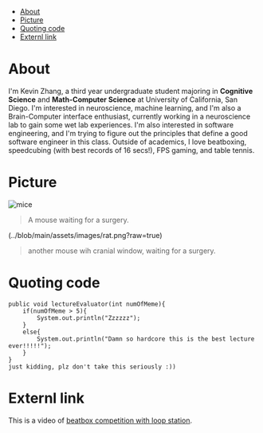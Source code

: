 - [About](#about)
- [Picture](#picture)
- [Quoting code](#quoting-code)
- [Externl link](#externl-link)






# About
I'm Kevin Zhang, a third year undergraduate student majoring in **Cognitive Science** and **Math-Computer Science** at University 
of California, San Diego. I'm interested in neuroscience, machine learning, and I'm also a Brain-Computer interface enthusiast, 
currently working in a neuroscience lab to gain some wet lab experiences. I'm also interested in software engineering, and I'm trying 
to figure out the principles that define a good software engineer in this class. Outside of academics, I love beatboxing, speedcubing
(with best records of 16 secs!), FPS gaming, and table tennis.


# Picture
![mice](https://user-images.githubusercontent.com/96039456/193138944-93d77a64-86ca-444a-9389-e372281058c5.jpg)
> A mouse waiting for a surgery.

(../blob/main/assets/images/rat.png?raw=true)
> another mouse wih cranial window, waiting for a surgery.


# Quoting code
```
public void lectureEvaluator(int numOfMeme){
    if(numOfMeme > 5){
        System.out.println("Zzzzzz");
    }
    else{
        System.out.println("Damn so hardcore this is the best lecture ever!!!!!");
    }
}
just kidding, plz don't take this seriously :))
```


# Externl link
This is a video of [beatbox competition with loop station](https://www.youtube.com/watch?v=-h9U274wZs8).